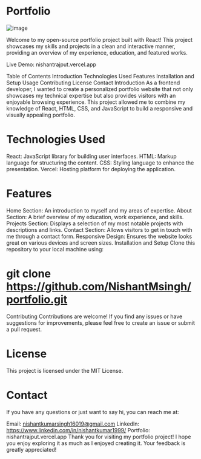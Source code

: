 # Portfolio

![image](https://github.com/NishantMsingh/portfolio/assets/93445529/6a46cc33-f0c3-45aa-936c-2089e4599cda)


Welcome to my open-source portfolio project built with React! This project showcases my skills and projects in a clean and interactive manner, providing an overview of my experience, education, and featured works.

Live Demo: nishantrajput.vercel.app


Table of Contents
Introduction
Technologies Used
Features
Installation and Setup
Usage
Contributing
License
Contact
Introduction
As a frontend developer, I wanted to create a personalized portfolio website that not only showcases my technical expertise but also provides visitors with an enjoyable browsing experience. This project allowed me to combine my knowledge of React, HTML, CSS, and JavaScript to build a responsive and visually appealing portfolio.

# Technologies Used
React: JavaScript library for building user interfaces.
HTML: Markup language for structuring the content.
CSS: Styling language to enhance the presentation.
Vercel: Hosting platform for deploying the application.
# Features
Home Section: An introduction to myself and my areas of expertise.
About Section: A brief overview of my education, work experience, and skills.
Projects Section: Displays a selection of my most notable projects with descriptions and links.
Contact Section: Allows visitors to get in touch with me through a contact form.
Responsive Design: Ensures the website looks great on various devices and screen sizes.
Installation and Setup
Clone this repository to your local machine using:


# git clone https://github.com/NishantMsingh/portfolio.git

Contributing
Contributions are welcome! If you find any issues or have suggestions for improvements, please feel free to create an issue or submit a pull request.

# License
This project is licensed under the MIT License.

# Contact
If you have any questions or just want to say hi, you can reach me at:

Email: nishantkumarsingh16019@gmail.com
LinkedIn: https://www.linkedin.com/in/nishantkumar1999/
Portfolio: nishantrajput.vercel.app
Thank you for visiting my portfolio project! I hope you enjoy exploring it as much as I enjoyed creating it. Your feedback is greatly appreciated!




